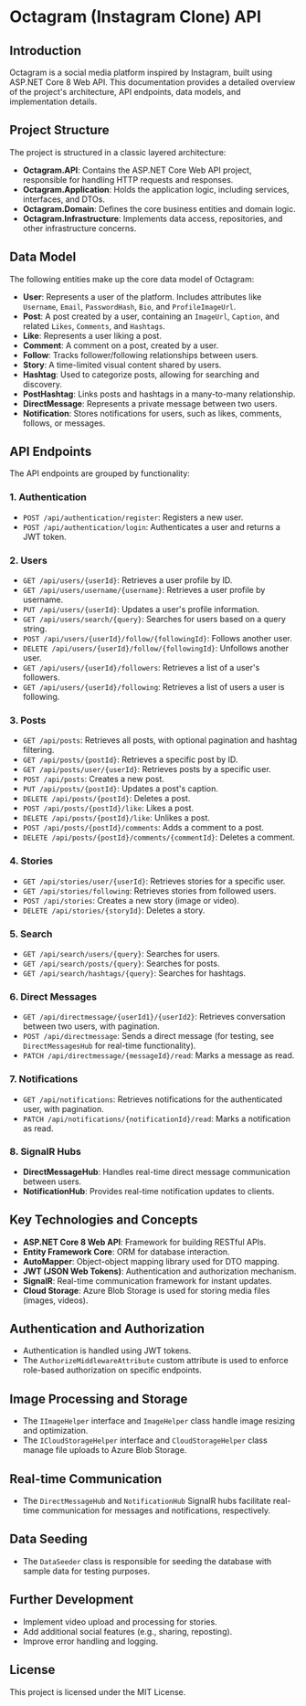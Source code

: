 ﻿# Octagram (Instagram Clone) API

## Introduction

Octagram is a social media platform inspired by Instagram, built using ASP.NET Core 8 Web API. This documentation provides a detailed overview of the project's architecture, API endpoints, data models, and implementation details.

## Project Structure

The project is structured in a classic layered architecture:

- **Octagram.API**: Contains the ASP.NET Core Web API project, responsible for handling HTTP requests and responses.
- **Octagram.Application**: Holds the application logic, including services, interfaces, and DTOs.
- **Octagram.Domain**: Defines the core business entities and domain logic.
- **Octagram.Infrastructure**: Implements data access, repositories, and other infrastructure concerns.

## Data Model

The following entities make up the core data model of Octagram:

- **User**: Represents a user of the platform. Includes attributes like `Username`, `Email`, `PasswordHash`, `Bio`, and `ProfileImageUrl`.
- **Post**: A post created by a user, containing an `ImageUrl`, `Caption`, and related `Likes`, `Comments`, and `Hashtags`.
- **Like**: Represents a user liking a post.
- **Comment**: A comment on a post, created by a user.
- **Follow**: Tracks follower/following relationships between users.
- **Story**: A time-limited visual content shared by users.
- **Hashtag**: Used to categorize posts, allowing for searching and discovery.
- **PostHashtag**: Links posts and hashtags in a many-to-many relationship.
- **DirectMessage**: Represents a private message between two users.
- **Notification**: Stores notifications for users, such as likes, comments, follows, or messages.

## API Endpoints

The API endpoints are grouped by functionality:

### 1. Authentication

- `POST /api/authentication/register`: Registers a new user.
- `POST /api/authentication/login`: Authenticates a user and returns a JWT token.

### 2. Users

- `GET /api/users/{userId}`: Retrieves a user profile by ID.
- `GET /api/users/username/{username}`: Retrieves a user profile by username.
- `PUT /api/users/{userId}`: Updates a user's profile information.
- `GET /api/users/search/{query}`: Searches for users based on a query string.
- `POST /api/users/{userId}/follow/{followingId}`: Follows another user.
- `DELETE /api/users/{userId}/follow/{followingId}`: Unfollows another user.
- `GET /api/users/{userId}/followers`: Retrieves a list of a user's followers.
- `GET /api/users/{userId}/following`: Retrieves a list of users a user is following.

### 3. Posts

- `GET /api/posts`: Retrieves all posts, with optional pagination and hashtag filtering.
- `GET /api/posts/{postId}`: Retrieves a specific post by ID.
- `GET /api/posts/user/{userId}`: Retrieves posts by a specific user.
- `POST /api/posts`: Creates a new post.
- `PUT /api/posts/{postId}`: Updates a post's caption.
- `DELETE /api/posts/{postId}`: Deletes a post.
- `POST /api/posts/{postId}/like`: Likes a post.
- `DELETE /api/posts/{postId}/like`: Unlikes a post.
- `POST /api/posts/{postId}/comments`: Adds a comment to a post.
- `DELETE /api/posts/{postId}/comments/{commentId}`: Deletes a comment.

### 4. Stories

- `GET /api/stories/user/{userId}`: Retrieves stories for a specific user.
- `GET /api/stories/following`: Retrieves stories from followed users.
- `POST /api/stories`: Creates a new story (image or video).
- `DELETE /api/stories/{storyId}`: Deletes a story.

### 5. Search

- `GET /api/search/users/{query}`: Searches for users.
- `GET /api/search/posts/{query}`: Searches for posts.
- `GET /api/search/hashtags/{query}`: Searches for hashtags.

### 6. Direct Messages

- `GET /api/directmessage/{userId1}/{userId2}`: Retrieves conversation between two users, with pagination.
- `POST /api/directmessage`: Sends a direct message (for testing, see `DirectMessagesHub` for real-time functionality).
- `PATCH /api/directmessage/{messageId}/read`: Marks a message as read.

### 7. Notifications

- `GET /api/notifications`: Retrieves notifications for the authenticated user, with pagination.
- `PATCH /api/notifications/{notificationId}/read`: Marks a notification as read.

### 8. SignalR Hubs

- **DirectMessageHub**: Handles real-time direct message communication between users.
- **NotificationHub**: Provides real-time notification updates to clients.

## Key Technologies and Concepts

- **ASP.NET Core 8 Web API**: Framework for building RESTful APIs.
- **Entity Framework Core**: ORM for database interaction.
- **AutoMapper**: Object-object mapping library used for DTO mapping.
- **JWT (JSON Web Tokens)**: Authentication and authorization mechanism.
- **SignalR**: Real-time communication framework for instant updates.
- **Cloud Storage**: Azure Blob Storage is used for storing media files (images, videos).

## Authentication and Authorization

- Authentication is handled using JWT tokens.
- The `AuthorizeMiddlewareAttribute` custom attribute is used to enforce role-based authorization on specific endpoints.

## Image Processing and Storage

- The `IImageHelper` interface and `ImageHelper` class handle image resizing and optimization.
- The `ICloudStorageHelper` interface and `CloudStorageHelper` class manage file uploads to Azure Blob Storage.

## Real-time Communication

- The `DirectMessageHub` and `NotificationHub` SignalR hubs facilitate real-time communication for messages and notifications, respectively.

## Data Seeding

- The `DataSeeder` class is responsible for seeding the database with sample data for testing purposes.

## Further Development

- Implement video upload and processing for stories.
- Add additional social features (e.g., sharing, reposting).
- Improve error handling and logging.

## License

This project is licensed under the MIT License.